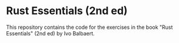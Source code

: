 # Rust Essentials (2nd ed)

This repository contains the code for the exercises in the book "Rust
Essentials" (2nd ed) by Ivo Balbaert.

